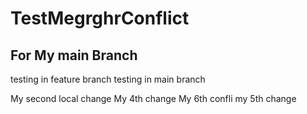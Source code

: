 # TestMegrghrConflict
## For My main Branch
testing in feature branch
testing in main branch

My second local change
My 4th change
My 6th confli
my 5th change
